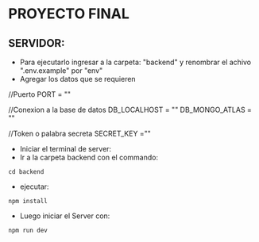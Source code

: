 # PROYECTO FINAL
## SERVIDOR:
- Para ejecutarlo ingresar a la carpeta: "backend" y renombrar
el achivo ".env.example" por "env"
- Agregar los datos que se requieren

//Puerto
PORT = ""

//Conexion a la base de datos
DB_LOCALHOST = ""
DB_MONGO_ATLAS = ""

//Token o palabra secreta
SECRET_KEY =""

- Iniciar el terminal de server:
- Ir a la carpeta backend con el commando:
```
cd backend
```
- ejecutar: 
```
npm install
```
- Luego iniciar el Server con:

```
npm run dev
```

